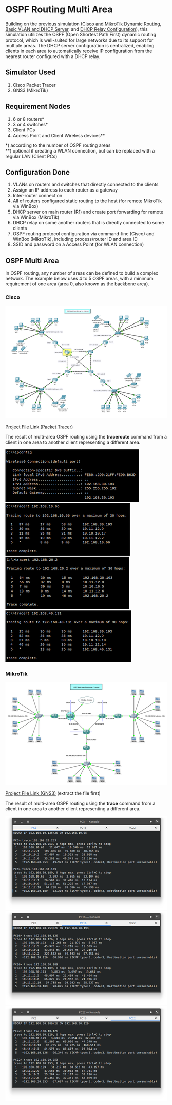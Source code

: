 # OSPF Routing Multi Area
Building on the previous simulation ([Cisco and MikroTik Dynamic Routing](https://github.com/eightball270/Cisco-and-MikroTik-Dynamic-Routing/tree/main?tab=readme-ov-file#cisco-and-mikrotik-dynamic-routing), [Basic VLAN and DHCP Server](https://github.com/eightball270/Basic-VLAN-and-DHCP-Server/tree/main#basic-vlan-and-dhcp-server), and [DHCP Relay Configuration](https://github.com/eightball270/DHCP-Relay-Configuration#dhcp-relay-configuration)), this simulation utilizes the OSPF (Open Shortest Path First) dynamic routing protocol, which is well-suited for large networks due to its support for multiple areas. The DHCP server configuration is centralized, enabling clients in each area to automatically receive IP configuration from the nearest router configured with a DHCP relay.

## Simulator Used
1. Cisco Packet Tracer
2. GNS3 (MikroTik)

## Requirement Nodes
1. 6 or 8 routers*
2. 3 or 4 switches*
3. Client PCs
4. Access Point and Client Wireless devices**

*) according to the number of OSPF routing areas  
**) optional if creating a WLAN connection, but can be replaced with a regular LAN (Client PCs)

## Configuration Done
1. VLANs on routers and switches that directly connected to the clients
2. Assign an IP address to each router as a gateway
3. Inter-router connection
4. All of routers configured static routing to the host (for remote MikroTik via WinBox)
5. DHCP server on main router (R1) and create port forwarding for remote via WinBox (MikroTik)
6. DHCP relay on some another routers that is directly connected to some clients
7. OSPF routing protocol configuration via command-line (Cisco) and WinBox (MikroTik), including process/router ID and area ID
8. SSID and password on a Access Point (for WLAN connection)

## OSPF Multi Area
In OSPF routing, any number of areas can be defined to build a complex network. The example below uses 4 to 5 OSPF areas, with a minimum requirement of one area (area 0, also known as the backbone area).

### Cisco

![OSPF Multi Area.png](https://github.com/eightball270/OSPF-Routing-Multi-Area/blob/main/Cisco/OSPF%20Multi%20Area.png)

[Project File Link (Packet Tracer)](https://github.com/eightball270/OSPF-Routing-Multi-Area/blob/main/Cisco/OSPF%20Multi%20Area.pkt)

The result of multi-area OSPF routing using the **traceroute** command from a client in one area to another client representing a different area.

![OSPF Multi Area (1).png](https://github.com/eightball270/OSPF-Routing-Multi-Area/blob/main/Cisco/OSPF%20Multi%20Area%20(1).png) ![OSPF Multi Area (2).png](https://github.com/eightball270/OSPF-Routing-Multi-Area/blob/main/Cisco/OSPF%20Multi%20Area%20(2).png) ![OSPF Multi Area (3).png](https://github.com/eightball270/OSPF-Routing-Multi-Area/blob/main/Cisco/OSPF%20Multi%20Area%20(3).png) ![OSPF Multi Area (4).png](https://github.com/eightball270/OSPF-Routing-Multi-Area/blob/main/Cisco/OSPF%20Multi%20Area%20(4).png)

### MikroTik

![OSPF Multi Area (MikroTik).png](https://github.com/eightball270/OSPF-Routing-Multi-Area/blob/main/MikroTik/OSPF%20Multi%20Area%20(MikroTik).png)

[Project File Link (GNS3)](https://github.com/eightball270/OSPF-Routing-Multi-Area/blob/main/MikroTik/OSPF%20Multi%20Area%20(MikroTik).gns3project.rar) (extract the file first)

The result of multi-area OSPF routing using the **trace** command from a client in one area to another client representing a different area.

![OSPF Multi Area (MikroTik) (1).png](https://github.com/eightball270/OSPF-Routing-Multi-Area/blob/main/MikroTik/OSPF%20Multi%20Area%20(MikroTik)%20(1).png) ![OSPF Multi Area (MikroTik) (2).png](https://github.com/eightball270/OSPF-Routing-Multi-Area/blob/main/MikroTik/OSPF%20Multi%20Area%20(MikroTik)%20(2).png) ![OSPF Multi Area (MikroTik) (3).png](https://github.com/eightball270/OSPF-Routing-Multi-Area/blob/main/MikroTik/OSPF%20Multi%20Area%20(MikroTik)%20(3).png)
